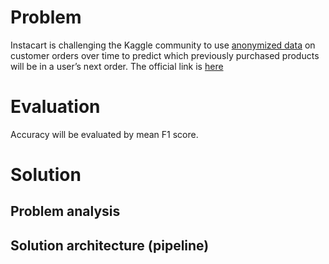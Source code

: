 # Problem
Instacart is challenging the Kaggle community to use [anonymized data](https://tech.instacart.com/3-million-instacart-orders-open-sourced-d40d29ead6f2) on customer orders over time to predict which previously purchased products will be in a user’s next order.
The official link is [here](https://www.kaggle.com/c/instacart-market-basket-analysis)
# Evaluation
Accuracy will be evaluated by mean F1 score.
# Solution
## Problem analysis
## Solution architecture (pipeline)
